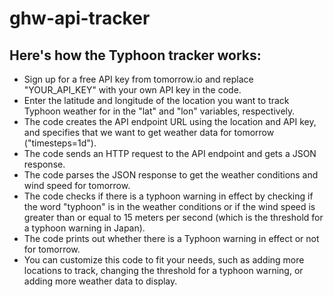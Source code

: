 # ghw-api-tracker

## Here's how the Typhoon tracker works:

* Sign up for a free API key from tomorrow.io and replace "YOUR_API_KEY" with your own API key in the code.
* Enter the latitude and longitude of the location you want to track Typhoon weather for in the "lat" and "lon" variables, respectively.
* The code creates the API endpoint URL using the location and API key, and specifies that we want to get weather data for tomorrow ("timesteps=1d").
* The code sends an HTTP request to the API endpoint and gets a JSON response.
* The code parses the JSON response to get the weather conditions and wind speed for tomorrow.
* The code checks if there is a typhoon warning in effect by checking if the word "typhoon" is in the weather conditions or if the wind speed is greater than or equal to 15 meters per second (which is the threshold for a typhoon warning in Japan).
* The code prints out whether there is a Typhoon warning in effect or not for tomorrow.
* You can customize this code to fit your needs, such as adding more locations to track, changing the threshold for a typhoon warning, or adding more weather data to display.

